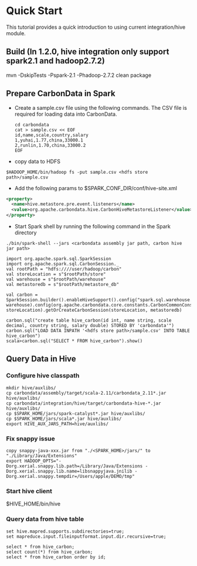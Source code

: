 <!--
    Licensed to the Apache Software Foundation (ASF) under one
    or more contributor license agreements.  See the NOTICE file
    distributed with this work for additional information
    regarding copyright ownership.  The ASF licenses this file
    to you under the Apache License, Version 2.0 (the
    "License"); you may not use this file except in compliance
    with the License.  You may obtain a copy of the License at

      http://www.apache.org/licenses/LICENSE-2.0

    Unless required by applicable law or agreed to in writing,
    software distributed under the License is distributed on an
    "AS IS" BASIS, WITHOUT WARRANTIES OR CONDITIONS OF ANY
    KIND, either express or implied.  See the License for the
    specific language governing permissions and limitations
    under the License.
-->

# Quick Start
This tutorial provides a quick introduction to using current integration/hive module.

## Build (In 1.2.0, hive integration only support spark2.1 and hadoop2.7.2)
mvn -DskipTests -Pspark-2.1 -Phadoop-2.7.2 clean package

## Prepare CarbonData in Spark
* Create a sample.csv file using the following commands. The CSV file is required for loading data into CarbonData.

  ```
  cd carbondata
  cat > sample.csv << EOF
  id,name,scale,country,salary
  1,yuhai,1.77,china,33000.1
  2,runlin,1.70,china,33000.2
  EOF
  ```

* copy data to HDFS

```
$HADOOP_HOME/bin/hadoop fs -put sample.csv <hdfs store path>/sample.csv
```

* Add the following params to $SPARK_CONF_DIR/conf/hive-site.xml
```xml
<property>
  <name>hive.metastore.pre.event.listeners</name>
  <value>org.apache.carbondata.hive.CarbonHiveMetastoreListener</value>
</property>
```
* Start Spark shell by running the following command in the Spark directory

```
./bin/spark-shell --jars <carbondata assembly jar path, carbon hive jar path>
```

```
import org.apache.spark.sql.SparkSession
import org.apache.spark.sql.CarbonSession._
val rootPath = "hdfs:////user/hadoop/carbon"
val storeLocation = s"$rootPath/store"
val warehouse = s"$rootPath/warehouse"
val metastoredb = s"$rootPath/metastore_db"

val carbon = SparkSession.builder().enableHiveSupport().config("spark.sql.warehouse.dir", warehouse).config(org.apache.carbondata.core.constants.CarbonCommonConstants.STORE_LOCATION, storeLocation).getOrCreateCarbonSession(storeLocation, metastoredb)

carbon.sql("create table hive_carbon(id int, name string, scale decimal, country string, salary double) STORED BY 'carbondata'")
carbon.sql("LOAD DATA INPATH '<hdfs store path>/sample.csv' INTO TABLE hive_carbon")
scala>carbon.sql("SELECT * FROM hive_carbon").show()
```

## Query Data in Hive
### Configure hive classpath
```
mkdir hive/auxlibs/
cp carbondata/assembly/target/scala-2.11/carbondata_2.11*.jar hive/auxlibs/
cp carbondata/integration/hive/target/carbondata-hive-*.jar hive/auxlibs/
cp $SPARK_HOME/jars/spark-catalyst*.jar hive/auxlibs/
cp $SPARK_HOME/jars/scala*.jar hive/auxlibs/
export HIVE_AUX_JARS_PATH=hive/auxlibs/
```
### Fix snappy issue
```
copy snappy-java-xxx.jar from "./<SPARK_HOME>/jars/" to "./Library/Java/Extensions"
export HADOOP_OPTS="-Dorg.xerial.snappy.lib.path=/Library/Java/Extensions -Dorg.xerial.snappy.lib.name=libsnappyjava.jnilib -Dorg.xerial.snappy.tempdir=/Users/apple/DEMO/tmp"
```

### Start hive client
$HIVE_HOME/bin/hive

### Query data from hive table

```
set hive.mapred.supports.subdirectories=true;
set mapreduce.input.fileinputformat.input.dir.recursive=true;

select * from hive_carbon;
select count(*) from hive_carbon;
select * from hive_carbon order by id;
```



